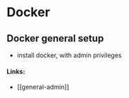 # Docker
## Docker general setup
- install docker, with admin privileges










#### Links:
- [[general-admin]]

